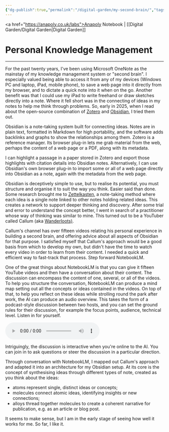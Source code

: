 ```yaml
---
{"dg-publish":true,"permalink":"/digital-garden/my-second-brain/","tags":["#digital-garden"],"created":"2025-08-21T12:35:32.441+01:00","updated":"2025-08-23T11:47:52.058+01:00"}
---
```


<a href="https://anapoly.co.uk/labs">Anapoly Notebook</a> | [[Digital Garden/Digital Garden\|Digital Garden]] 

# Personal Knowledge Management

---

For the past twenty years, I've been using Microsoft OneNote as the mainstay of my knowledge management system or "second brain". I especially valued being able to access it from any of my devices (Windows PC and laptop, iPad, mobile phone), to save a web page into it directly from my browser, and to dictate a quick note into it when on the go. Another benefit was that I could use my iPad to write freehand or draw sketches directly into a note. Where it fell short was in the connecting of ideas in my notes to help me think through problems. So, early in 2025, when I read about the open-source combination of <a href="https://www.zotero.org">Zotero</a> and <a href="https://obsidian.md">Obsidian</a>, I tried them out. 

Obsidian is a note-taking system built for connecting ideas. Notes are in plain text, formatted in Markdown for high portability, and the software adds backlinks and graphs to show the relationships among them. Zotero is a reference manager. Its browser plug-in lets me grab material from the web, perhaps the content of a web page or a PDF, along with its metadata. 

I can highlight a passage in a paper stored in Zotero and export those highlights with citation details into Obsidian notes. Alternatively, I can use Obsidian's own browser plug-in to import some or all of a web page directly into Obsidian as a note, again with the metadata from the web page. 

Obsidian is deceptively simple to use, but to realise its potential, you must structure and organise it to suit the way you think. Easier said than done. Some research brought me to <a href="https://en.wikipedia.org/wiki/Zettelkasten">Zettelkasten</a>, a note-taking method where each idea is a single note linked to other notes holding related ideas. This creates a network to support deeper thinking and discovery. After some trial and error to understand the concept better, I went in search of a practitioner whose way of thinking was similar to mine. This turned out to be a YouTuber called Callum (aka <a href="https://wanderloots.com">Wanderloots)</a>. 

Callum's channel has over fifteen videos relating his personal experience in building a second brain, and offering advice about all aspects of Obsidian for that purpose. I satisfied myself that Callum's approach would be a good basis from which to develop my own, but didn't have the time to watch every video in order to learn from their content. I needed a quick and efficient way to fast-track that process. Step forward NotebookLM.

One of the great things about NotebookLM is that you can give it fifteen YouTube videos and then have a conversation about their content. The discussion can encompass the content of one, several, or all of the videos. To help you structure the conversation, NotebookLM can produce a mind map setting out all the concepts or ideas contained in the videos. On top of that, to help you reflect on these ideas while strolling round the park after work, the AI can produce an audio overview. This takes the form of a podcast-style discussion between two hosts, and you can set the ground rules for their discussion, for example the focus points, audience, technical level. Listen in for yourself.

<audio controls src="https://anapoly.co.uk/labs/media/notebooklm_obsidian_discussion_2025-08-19.mp3"></audio>

Intriguingly, the discussion is interactive when you're online to the AI. You can join in to ask questions or steer the discussion in a particular direction. 

Through conversation with NotebookLM, I mapped out Callum's approach and adapted it into an architecture for my Obsidian setup. At its core is the concept of synthesising ideas through different types of note, created as you think about the ideas:

- atoms represent single, distinct ideas or concepts;
- molecules connect atomic ideas, identifying insights or new connections;
- alloys thread together molecules to create a coherent narrative for publication, e.g. as an article or blog post. 

It seems to make sense, but I am in the early stage of seeing how well it works for me. So far, I like it. 